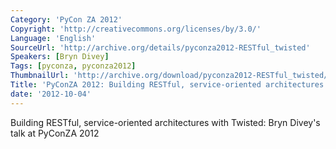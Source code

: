 ```yaml
---
Category: 'PyCon ZA 2012'
Copyright: 'http://creativecommons.org/licenses/by/3.0/'
Language: 'English'
SourceUrl: 'http://archive.org/details/pyconza2012-RESTful_twisted'
Speakers: [Bryn Divey]
Tags: [pyconza, pyconza2012]
ThumbnailUrl: 'http://archive.org/download/pyconza2012-RESTful_twisted/pyconza2012-RESTful_twisted.thumbs/PYCONZ-CASPIA-JUDEMW-SHARIN_000001.jpg'
Title: 'PyConZA 2012: Building RESTful, service-oriented architectures with Twisted'
date: '2012-10-04'
---
```

Building RESTful, service-oriented architectures with Twisted: Bryn Divey's talk at PyConZA 2012